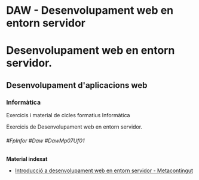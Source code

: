 # DAW - Desenvolupament web en entorn servidor
# Desenvolupament web en entorn servidor.
## Desenvolupament d'aplicacions web
### Informàtica

Exercicis i material de cicles formatius Informàtica

Exercicis de Desenvolupament web en entorn servidor.

###### #FpInfor #Daw #DawMp07Uf01

**Material indexat**
* [Introducció a desenvolupament web en entorn servidor - Metacontingut](/activitats/DAW-MP07/DAW-MP07-UF1/abc-index-dexercicis/readme.md)
